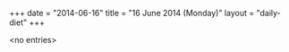 +++
date = "2014-06-16"
title = "16 June 2014 (Monday)"
layout = "daily-diet"
+++


\<no entries\>

